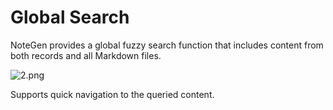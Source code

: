 # Global Search

NoteGen provides a global fuzzy search function that includes content from both records and all Markdown files.

![2.png](https://s2.loli.net/2025/05/26/wCVdnmvj9peN3Z6.png)

Supports quick navigation to the queried content.
